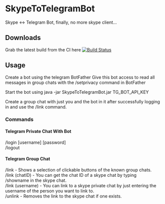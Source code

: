 # SkypeToTelegramBot   
Skype &lt;-> Telegram Bot, finally, no more skype client...

## Downloads   
Grab the latest build from the CI here [![Build Status](http://ci.zackpollard.pro/job/SkypeToTelegramBot/badge/icon)](http://ci.zackpollard.pro/job/SkypeToTelegramBot/)

## Usage
Create a bot using the telegram BotFather
Give this bot access to read all messages in group chats with the /setprivacy command in BotFather

Start the bot using java -jar SkypeToTelegramBot.jar TG_BOT_API_KEY

Create a group chat with just you and the bot in it after successfully logging in and use the /link command.

### Commands
#### Telegram Private Chat With Bot   
/login [username] [password]   
/logout

#### Telegram Group Chat   
/link - Shows a selection of clickable buttons of the known group chats.   
/link (chatID) - You can get the chat ID of a skype chat by typing /showname in the skype chat.   
/link (username) - You can link to a skype private chat by just entering the username of the person you want to link to.   
/unlink - Removes the link to the skype chat if one exists.   
